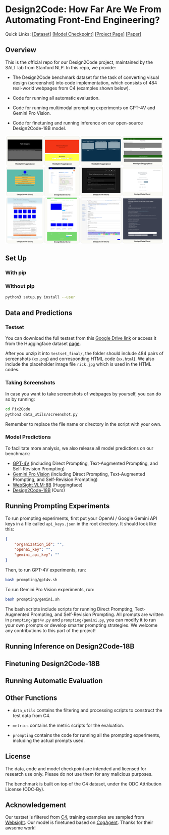 # Design2Code: How Far Are We From Automating Front-End Engineering?

Quick Links:
[[Dataset]](https://huggingface.co/datasets/SALT-NLP/Design2Code) 
[[Model Checkpoint]](https://huggingface.co/SALT-NLP/Design2Code-18B-v0) 
[[Project Page]](https://salt-nlp.github.io/Design2Code/)
[[Paper]]()

## Overview

This is the official repo for our Design2Code project, maintained by the SALT lab from Stanford NLP. In this repo, we provide: 

- The Design2Code benchmark dataset for the task of converting visual design (screenshot) into code implementation, which consists of 484 real-world webpages from C4 (examples shown below).

- Code for running all automatic evaluation. 

- Code for running multimodal prompting experiments on GPT-4V and Gemini Pro Vision. 

- Code for finetuning and running inference on our open-source Design2Code-18B model. 


![](example.png)



## Set Up

### With pip 

### Without pip 

```bash
python3 setup.py install --user
```


## Data and Predictions

### Testset 

You can download the full testset from this [Google Drive link](https://drive.google.com/file/d/1VdwCF5kuuYn4Otwy8WfzyHPwIjyC65cf/view?usp=sharing) or access it from the Huggingface dataset [page](https://huggingface.co/datasets/SALT-NLP/Design2Code).

After you unzip it into `testset_final/`, the folder should include 484 pairs of screenshots (`xx.png`) and corresponding HTML code (`xx.html`). We also include the placeholder image file `rick.jpg` which is used in the HTML codes.

### Taking Screenshots

In case you want to take screenshots of webpages by yourself, you can do so by running:

```bash
cd Pix2Code
python3 data_utils/screenshot.py 
```

Remember to replace the file name or directory in the script with your own. 

### Model Predictions

To facilitate more analysis, we also release all model predictions on our benchmark:

- [GPT-4V]() (including Direct Prompting, Text-Augmented Prompting, and Self-Revision Prompting)
- [Gemini Pro Vision]() (including Direct Prompting, Text-Augmented Prompting, and Self-Revision Prompting)
- [WebSight VLM-8B]() (Huggingface)
- [Design2Code-18B]() (Ours)

## Running Prompting Experiments 

To run prompting experiments, first put your OpenAI / Google Gemini API keys in a file called `api_keys.json` in the root directory. It should look like this:

```json
{
    "organization_id": "",
    "openai_key": "",
    "gemini_api_key": ""
}
```

Then, to run GPT-4V experiments, run:

```bash
bash prompting/gpt4v.sh
```

To run Gemini Pro Vision experiments, run:

```bash
bash prompting/gemini.sh
```

The bash scripts include scripts for running Direct Prompting, Text-Augmented Prompting, and Self-Revision Prompting. All prompts are written in `prompting/gpt4v.py` and `prompting/gemini.py`, you can modify it to run your own prompts or develop smarter prompting strategies. We welcome any contributions to this part of the project! 

## Running Inference on Design2Code-18B

## Finetuning Design2Code-18B

## Running Automatic Evaluation

## Other Functions

- `data_utils` contains the filtering and processing scripts to construct the test data from C4. 

- `metrics` contains the metric scripts for the evaluation.

- `prompting` contains the code for running all the prompting experiments, including the actual prompts used.

## License

The data, code and model checkpoint are intended and licensed for research use only. Please do not use them for any malicious purposes.

The benchmark is built on top of the C4 dataset, under the ODC Attribution License (ODC-By). 

## Acknowledgement

Our testset is filtered from [C4](https://huggingface.co/datasets/c4), training examples are sampled from [Websight](https://huggingface.co/datasets/HuggingFaceM4/WebSight). Our model is finetuned based on [CogAgent](https://github.com/THUDM/CogVLM). Thanks for their awsome work!
